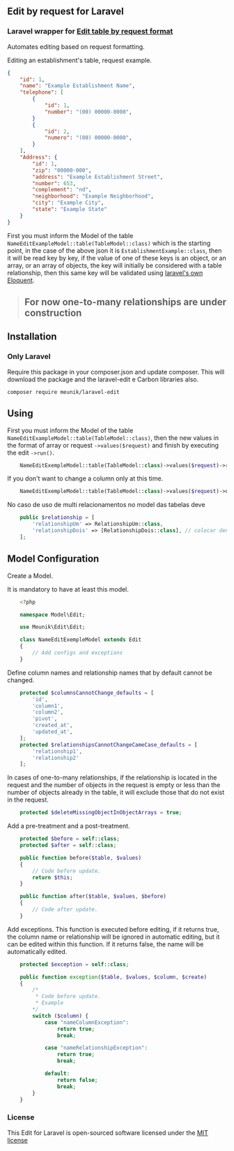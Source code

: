 ## Edit by request for Laravel

### Laravel wrapper for [Edit table by request format](https://github.com/meunik/laravel-edit)

Automates editing based on request formatting.

Editing an establishment's table, request example.

```json
{
    "id": 1,
    "name": "Example Establishment Name",
    "telephone": [
        {
            "id": 1,
            "number": "(00) 00000-0000",
        }
        {
            "id": 2,
            "numero": "(00) 00000-0000",
        }
    ],
    "Address": {
        "id": 1,
        "zip": "00000-000",
        "address": "Example Establishment Street",
        "number": 653,
        "complement": "nd",
        "neighborhood": "Example Neighborhood",
        "city": "Example City",
        "state": "Example State"
    }
}
```
First you must inform the Model of the table `NameEditExampleModel::table(TableModel::class)` which is the starting point, in the case of the above json it is `EstablishmentExample::class`, then it will be read key by key, if the value of one of these keys is an object, or an array, or an array of objects, the key will initially be considered with a table relationship, then this same key will be validated using [laravel's own Eloquent](https://laravel.com/docs/9.x/eloquent-relationships).

> ## For now one-to-many relationships are under construction

## Installation

### Only Laravel
Require this package in your composer.json and update composer. This will download the package and the laravel-edit e Carbon libraries also.

    composer require meunik/laravel-edit
  
## Using

First you must inform the Model of the table `NameEditExampleModel::table(TableModel::class)`, then the new values in the format of array or request `->values($request)` and finish by executing the edit `->run()`.

```php
    NameEditExempleModel::table(TableModel::class)->values($request)->run();
```

If you don't want to change a column only at this time.

```php
    NameEditExempleModel::table(TableModel::class)->values($request)->notChange('column1', 'column2')->run();
```

No caso de uso de multi relacionamentos no model das tabelas deve

```php
    public $relationship = [
        'relationshipUm' => RelationshipUm::class,
        'relationshipDois' => [RelationshipDois::class], // colocar dentro de um array caso o relacionamento seja array de objetos
    ];
```

## Model Configuration

Create a Model.

It is mandatory to have at least this model.
```php
    <?php

    namespace Model\Edit;

    use Meunik\Edit\Edit;

    class NameEditExempleModel extends Edit
    {
        // Add configs and exceptions
    }
```

Define column names and relationship names that by default cannot be changed.
```php
    protected $columnsCannotChange_defaults = [
        'id',
        'column1',
        'column2',
        'pivot',
        'created_at',
        'updated_at',
    ];
    protected $relationshipsCannotChangeCameCase_defaults = [
        'relationship1',
        'relationship2'
    ];
```
In cases of one-to-many relationships, if the relationship is located in the request and the number of objects in the request is empty or less than the number of objects already in the table, it will exclude those that do not exist in the request.
```php
    protected $deleteMissingObjectInObjectArrays = true;
```
Add a pre-treatment and a post-treatment.
```php
    protected $before = self::class;
    protected $after = self::class;

    public function before($table, $values)
    {
        // Code before update.
        return $this;
    }

    public function after($table, $values, $before)
    {
        // Code after update.
    }
```
Add exceptions. This function is executed before editing, if it returns true, the column name or relationship will be ignored in automatic editing, but it can be edited within this function. If it returns false, the name will be automatically edited.
```php
    protected $exception = self::class;

    public function exception($table, $values, $column, $create)
    {
        /*
         * Code before update.
         * Example
        */
        switch ($column) {
            case "nameColumnException":
                return true;
                break;

            case "nameRelationshipException":
                return true;
                break;

            default:
                return false;
                break;
        }
    }
```
    
### License

This Edit for Laravel is open-sourced software licensed under the [MIT license](http://opensource.org/licenses/MIT)